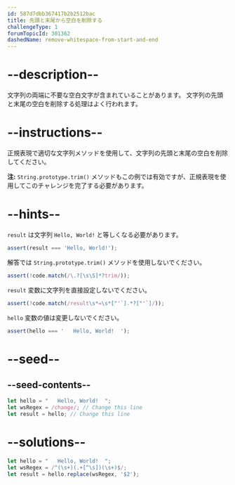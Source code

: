 ```yaml
---
id: 587d7dbb367417b2b2512bac
title: 先頭と末尾から空白を削除する
challengeType: 1
forumTopicId: 301362
dashedName: remove-whitespace-from-start-and-end
---
```


# --description--

文字列の両端に不要な空白文字が含まれていることがあります。 文字列の先頭と末尾の空白を削除する処理はよく行われます。

# --instructions--

正規表現で適切な文字列メソッドを使用して、文字列の先頭と末尾の空白を削除してください。

**注:** `String.prototype.trim()` メソッドもこの例では有効ですが、正規表現を使用してこのチャレンジを完了する必要があります。

# --hints--

`result` は文字列 `Hello, World!` と等しくなる必要があります。

```js
assert(result === 'Hello, World!');
```

解答では `String.prototype.trim()` メソッドを使用しないでください。

```js
assert(!code.match(/\.?[\s\S]*?trim/));
```

`result` 変数に文字列を直接設定しないでください。

```js
assert(!code.match(/result\s*=\s*["'`].*?["'`]/));
```

`hello` 変数の値は変更しないでください。

```js
assert(hello === '   Hello, World!  ');
```

# --seed--

## --seed-contents--

```js
let hello = "   Hello, World!  ";
let wsRegex = /change/; // Change this line
let result = hello; // Change this line
```

# --solutions--

```js
let hello = "   Hello, World!  ";
let wsRegex = /^(\s+)(.+[^\s])(\s+)$/;
let result = hello.replace(wsRegex, '$2');
```
